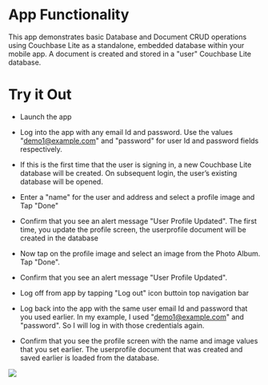 # App Functionality

This app demonstrates basic Database and Document CRUD operations using Couchbase Lite as a standalone, embedded database within your mobile app. A document is created and stored in a "user" Couchbase Lite database.

# Try it Out
* Launch the app
* Log into the app with any email Id and password. Use the values "demo1@example.com" and "password" for user Id and password fields respectively. 
* If this is the first time that the user is signing in, a new Couchbase Lite database will be created. On subsequent login, the user’s existing database will be opened.
* Enter a "name" for the user and address and select a profile image and Tap "Done"
* Confirm that you see an alert message "User Profile Updated". The first time, you update the profile screen, the userprofile document will be created in the database

* Now tap on the profile image and select an image from the Photo Album. Tap "Done".
* Confirm that you see an alert message "User Profile Updated".

* Log off from app by tapping "Log out" icon buttoin top navigation bar
* Log back into the app with the same user email Id and password that you used earlier. In my example, I used "demo1@example.com" and "password". So I will log in with those credentials again.
* Confirm that you see the profile screen with the name and image values that you set earlier. The userprofile document that was created and saved earlier is loaded from the database.

![](https://blog.couchbase.com/wp-content/uploads/2022/03/ios-standalone.gif)
